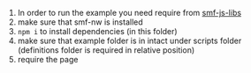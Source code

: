 1. In order to run the example you need require from [smf-js-libs](https://github.com/smartface/smf-js-libs)
2. make sure that smf-nw is installed
3. ```npm i``` to install dependencies (in this folder)
3. make sure that example folder is in intact under scripts folder (definitions folder is required in relative position)
3. require the page